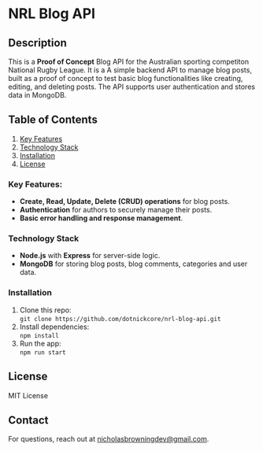 # NRL Blog API

## Description
This is a **Proof of Concept** Blog API for the Australian sporting competiton National Rugby League. It is a A simple backend API to manage blog posts, built as a proof of concept to test basic blog functionalities like creating, editing, and deleting posts. The API supports user authentication and stores data in MongoDB.

## Table of Contents
1. [Key Features](#keyfeatures)
2. [Technology Stack](#technologystack)
3. [Installation](#installation)
4. [License](#license)

### Key Features:
- **Create, Read, Update, Delete (CRUD) operations** for blog posts.
- **Authentication** for authors to securely manage their posts.
- **Basic error handling and response management**.

### Technology Stack
- **Node.js** with **Express** for server-side logic.
- **MongoDB** for storing blog posts, blog comments, categories and user data.

### Installation
1. Clone this repo:  
   `git clone https://github.com/dotnickcore/nrl-blog-api.git`
2. Install dependencies:  
   `npm install`
3. Run the app:  
   `npm run start`

## License
MIT License

## Contact
For questions, reach out at nicholasbrowningdev@gmail.com.
